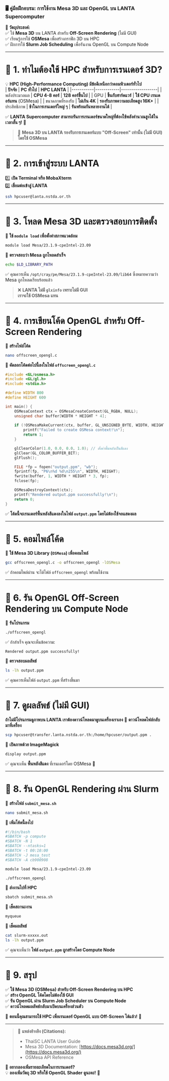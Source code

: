 ### **🖥️ คู่มือฝึกอบรม: การใช้งาน Mesa 3D และ OpenGL บน LANTA Supercomputer**  
**📌 วัตถุประสงค์:**  
✅ ใช้ **Mesa 3D** บน LANTA สำหรับ **Off-Screen Rendering** (ไม่มี GUI)  
✅ เรียนรู้การใช้ **OSMesa** เพื่อสร้างกราฟิก 3D บน HPC  
✅ ฝึกการใช้ **Slurm Job Scheduling** เพื่อรันงาน OpenGL บน Compute Node  

---

# **🔹 1. ทำไมต้องใช้ HPC สำหรับการเรนเดอร์ 3D?**
💡 **HPC (High-Performance Computing) มีข้อดีเหนือกว่าคอมพิวเตอร์ทั่วไป**  
| **ปัจจัย** | **PC ทั่วไป** | **HPC LANTA** |
|-----------|------------|------------------|
| พลังประมวลผล | **CPU 4-8 คอร์** | **128 คอร์ขึ้นไป** |
| GPU | **ขึ้นกับฮาร์ดแวร์** | **ใช้ CPU เรนเดอร์แทน** (OSMesa) |
| ขนาดภาพที่รองรับ | **ไม่เกิน 4K** | **รองรับภาพความละเอียดสูง 16K+** |
| ประสิทธิภาพ | **ช้าในการเรนเดอร์ใหญ่ ๆ** | **รันพร้อมกันหลายงานได้** |

✅ **LANTA Supercomputer สามารถรันการเรนเดอร์ขนาดใหญ่ที่ต้องใช้พลังคำนวณสูงได้ในเวลาสั้น ๆ!** 🚀  

> 📌 **Mesa 3D บน LANTA รองรับการเรนเดอร์แบบ "Off-Screen" เท่านั้น (ไม่มี GUI) โดยใช้ OSMesa**

---

# **🔹 2. การเข้าสู่ระบบ LANTA**
1️⃣ **เปิด Terminal หรือ MobaXterm**  
2️⃣ **เชื่อมต่อเข้าสู่ LANTA**
```bash
ssh hpcuser@lanta.nstda.or.th
```

---

# **🔹 3. โหลด Mesa 3D และตรวจสอบการติดตั้ง**
📌 **ใช้ `module load` เพื่อตั้งค่าสภาพแวดล้อม**
```bash
module load Mesa/23.1.9-cpeIntel-23.09
```

📌 **ตรวจสอบว่า Mesa ถูกโหลดสำเร็จ**
```bash
echo $LD_LIBRARY_PATH
```
✅ คุณควรเห็น `/opt/cray/pe/Mesa/23.1.9-cpeIntel-23.09/lib64` ซึ่งหมายความว่า Mesa ถูกโหลดเรียบร้อยแล้ว  

> ❌ **LANTA ไม่มี `glxinfo` เพราะไม่มี GUI**  
> **เราจะใช้ OSMesa แทน**

---

# **🔹 4. การเขียนโค้ด OpenGL สำหรับ Off-Screen Rendering**
📌 **สร้างไฟล์โค้ด**
```bash
nano offscreen_opengl.c
```

📄 **คัดลอกโค้ดต่อไปนี้ลงในไฟล์ `offscreen_opengl.c`**
```c
#include <GL/osmesa.h>
#include <GL/gl.h>
#include <stdio.h>

#define WIDTH 800
#define HEIGHT 600

int main() {
    OSMesaContext ctx = OSMesaCreateContext(GL_RGBA, NULL);
    unsigned char buffer[WIDTH * HEIGHT * 4];
    
    if (!OSMesaMakeCurrent(ctx, buffer, GL_UNSIGNED_BYTE, WIDTH, HEIGHT)) {
        printf("Failed to create OSMesa context!\n");
        return 1;
    }

    glClearColor(1.0, 0.0, 0.0, 1.0); // ตั้งค่าพื้นหลังเป็นสีแดง
    glClear(GL_COLOR_BUFFER_BIT);
    glFlush();

    FILE *fp = fopen("output.ppm", "wb");
    fprintf(fp, "P6\n%d %d\n255\n", WIDTH, HEIGHT);
    fwrite(buffer, 1, WIDTH * HEIGHT * 3, fp);
    fclose(fp);

    OSMesaDestroyContext(ctx);
    printf("Rendered output.ppm successfully!\n");
    return 0;
}
```

✅ **โค้ดนี้จะเรนเดอร์พื้นหลังสีแดงลงในไฟล์ `output.ppm` โดยไม่ต้องใช้จอแสดงผล**

---

# **🔹 5. คอมไพล์โค้ด**
📌 **ใช้ Mesa 3D Library (`OSMesa`) เพื่อคอมไพล์**
```bash
gcc offscreen_opengl.c -o offscreen_opengl -lOSMesa
```
✅ ถ้าคอมไพล์ผ่าน จะได้ไฟล์ `offscreen_opengl` พร้อมใช้งาน  

---

# **🔹 6. รัน OpenGL Off-Screen Rendering บน Compute Node**
📌 **รันโปรแกรม**
```bash
./offscreen_opengl
```
✅ ถ้าสำเร็จ คุณจะเห็นข้อความ:
```
Rendered output.ppm successfully!
```
📌 **ตรวจสอบผลลัพธ์**
```bash
ls -lh output.ppm
```
✅ คุณควรเห็นไฟล์ `output.ppm` ที่สร้างขึ้นมา

---

# **🔹 7. ดูผลลัพธ์ (ไม่มี GUI)**
**ถ้าไม่มีโปรแกรมดูภาพบน LANTA เราต้องดาวน์โหลดมาดูบนเครื่องเราเอง**
📌 **ดาวน์โหลดไฟล์กลับมาที่เครื่อง**
```bash
scp hpcuser@transfer.lanta.nstda.or.th:/home/hpcuser/output.ppm .
```
📌 **เปิดภาพด้วย ImageMagick**
```bash
display output.ppm
```
✅ คุณจะเห็น **พื้นหลังสีแดง** ที่เรนเดอร์โดย OSMesa 🎨  

---

# **🔹 8. รัน OpenGL Rendering ผ่าน Slurm**
📌 **สร้างไฟล์ `submit_mesa.sh`**
```bash
nano submit_mesa.sh
```

📄 **เพิ่มโค้ดนี้ลงไป**
```bash
#!/bin/bash
#SBATCH -p compute
#SBATCH -N 1
#SBATCH --ntasks=1
#SBATCH -t 00:10:00
#SBATCH -J mesa_test
#SBATCH -A cb900908

module load Mesa/23.1.9-cpeIntel-23.09

./offscreen_opengl
```
📌 **ส่งงานไปที่ HPC**
```bash
sbatch submit_mesa.sh
```
📌 **เช็คสถานะงาน**
```bash
myqueue
```
📌 **เช็คผลลัพธ์**
```bash
cat slurm-xxxxx.out
ls -lh output.ppm
```
✅ คุณจะเห็นว่า **ไฟล์ `output.ppm` ถูกสร้างโดย Compute Node**

---

# **🔹 9. สรุป**
✅ **ใช้ Mesa 3D (OSMesa) สำหรับ Off-Screen Rendering บน HPC**  
✅ **สร้าง OpenGL โค้ดโดยไม่ต้องใช้ GUI**  
✅ **รัน OpenGL ผ่าน Slurm Job Scheduler บน Compute Node**  
✅ **ดาวน์โหลดผลลัพธ์กลับมาเปิดบนเครื่องส่วนตัว**  

🚀 **ตอนนี้คุณสามารถใช้ HPC เพื่อเรนเดอร์ OpenGL แบบ Off-Screen ได้แล้ว!** 🎉  

---

> 📌 **แหล่งอ้างอิง (Citations):**  
> - ThaiSC LANTA User Guide   
> - Mesa 3D Documentation: [https://docs.mesa3d.org/](https://docs.mesa3d.org/)  
> - OSMesa API Reference   

🎨 **อยากลองเพิ่มรายละเอียดในการเรนเดอร์?**  
💡 **ลองเพิ่มวัตถุ 3D หรือใช้ OpenGL Shader ดูนะคะ!** 🚀
